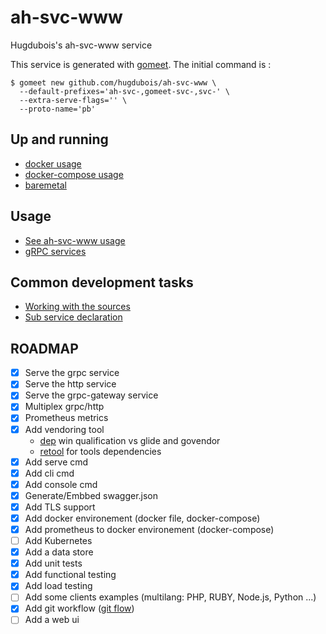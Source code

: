 # ah-svc-www

Hugdubois's ah-svc-www service

This service is generated with [gomeet](https://github.com/gomeet/gomeet). The initial command is :

```shell
$ gomeet new github.com/hugdubois/ah-svc-www \
  --default-prefixes='ah-svc-,gomeet-svc-,svc-' \
  --extra-serve-flags='' \
  --proto-name='pb'
```

## Up and running

- [docker usage](docs/docker/README.md)
- [docker-compose usage](docs/docker-compose/README.md)
- [baremetal](docs/baremetal/README.md)

## Usage

- [See ah-svc-www usage](docs/usage/README.md)
- [gRPC services](docs/grpc-services/README.md)

## Common development tasks

- [Working with the sources](docs/devel/working_with_the_sources/README.md)
- [Sub service declaration](docs/devel/add_sub_service/README.md)

## ROADMAP

- [x] Serve the grpc service
- [x] Serve the http service
- [x] Serve the grpc-gateway service
- [x] Multiplex grpc/http
- [x] Prometheus metrics
- [x] Add vendoring tool
  - [dep](https://github.com/golang/dep) win qualification vs glide and govendor
  - [retool](https://github.com/twitchtv/retool) for tools dependencies
- [x] Add serve cmd
- [x] Add cli cmd
- [x] Add console cmd
- [x] Generate/Embbed swagger.json
- [x] Add TLS support
- [x] Add docker environement (docker file, docker-compose)
- [x] Add prometheus to docker environement (docker-compose)
- [ ] Add Kubernetes
- [x] Add a data store
- [x] Add unit tests
- [x] Add functional testing
- [x] Add load testing
- [ ] Add some clients examples (multilang: PHP, RUBY, Node.js, Python ...)
- [x] Add git workflow ([git flow](https://danielkummer.github.io/git-flow-cheatsheet/))
- [ ] Add a web ui
